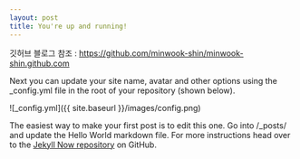 ```yaml
---
layout: post
title: You're up and running!
---
```


깃허브 블로그 참조 : https://github.com/minwook-shin/minwook-shin.github.com



Next you can update your site name, avatar and other options using the _config.yml file in the root of your repository (shown below).

![_config.yml]({{ site.baseurl }}/images/config.png)

The easiest way to make your first post is to edit this one. Go into /_posts/ and update the Hello World markdown file. For more instructions head over to the [Jekyll Now repository](https://github.com/barryclark/jekyll-now) on GitHub.
